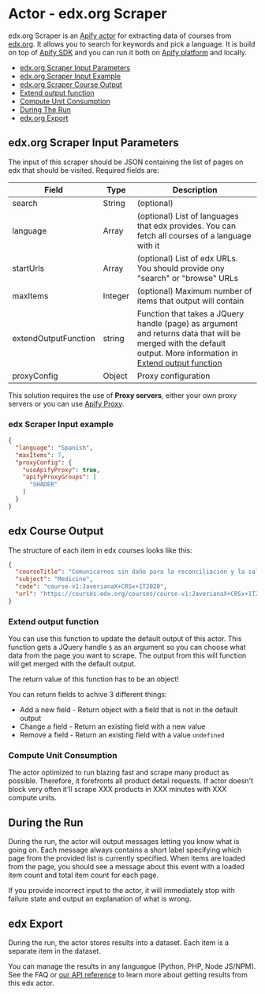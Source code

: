 # Actor - edx.org Scraper

edx.org Scraper is an [Apify actor](https://apify.com/actors) for extracting data of courses from [edx.org](https://edx.org). It allows you to search for keywords and pick a language. It is build on top of [Apify SDK](https://sdk.apify.com/) and you can run it both on [Apify platform](https://my.apify.com) and locally.

- [edx.org Scraper Input Parameters](#input-parameters)
- [edx.org Scraper Input Example](#input-example)
- [edx.org Scraper Course Output](#output)
- [Extend output function](#extend-output-function)
- [Compute Unit Consumption](#compute-unit-consumption)
- [During The Run](#during-the-run)
- [edx.org Export](#export)


## edx.org Scraper Input Parameters

The input of this scraper should be JSON containing the list of pages on edx that should be visited. Required fields are:

| Field | Type | Description |
| ----- | ---- | ----------- |
| search | String | (optional)  | The keyword that you want to search on edx |
| language | Array | (optional) List of languages that edx provides. You can fetch all courses of a language with it |
| startUrls | Array | (optional) List of edx URLs. You should provide ony "search" or "browse" URLs |
| maxItems | Integer | (optional) Maximum number of items that output will contain |
| extendOutputFunction | string | Function that takes a JQuery handle (page) as argument and returns data that will be merged with the default output. More information in [Extend output function](#extend-output-function) |
| proxyConfig | Object | Proxy configuration |

This solution requires the use of **Proxy servers**, either your own proxy servers or you can use <a href="https://www.apify.com/docs/proxy">Apify Proxy</a>.


### edx Scraper Input example
```json
{
  "language": "Spanish",
  "maxItems": 7,
  "proxyConfig": {
    "useApifyProxy": true,
    "apifyProxyGroups": [
      "SHADER"
    ]
  }
}


```

## edx Course Output
The structure of each item in edx courses looks like this:
```json
{
  "courseTitle": "Comunicarnos sin daño para la reconciliación y la salud mental",
  "subject": "Medicine",
  "code": "course-v1:JaverianaX+CRSx+1T2020",
  "url": "https://courses.edx.org/courses/course-v1:JaverianaX+CRSx+1T2020/course/."
}
```

### Extend output function

You can use this function to update the default output of this actor. This function gets a JQuery handle `$` as an argument so you can choose what data from the page you want to scrape. The output from this will function will get merged with the default output.

The return value of this function has to be an object!

You can return fields to achive 3 different things:
- Add a new field - Return object with a field that is not in the default output
- Change a field - Return an existing field with a new value
- Remove a field - Return an existing field with a value `undefined`


### Compute Unit Consumption
The actor optimized to run blazing fast and scrape many product as possible. Therefore, it forefronts all product detail requests. If actor doesn't block very often it'll scrape XXX products in XXX minutes with XXX compute units.

## During the Run

During the run, the actor will output messages letting you know what is going on. Each message always contains a short label specifying which page from the provided list is currently specified.
When items are loaded from the page, you should see a message about this event with a loaded item count and total item count for each page.

If you provide incorrect input to the actor, it will immediately stop with failure state and output an explanation of what is wrong.

## edx Export

During the run, the actor stores results into a dataset. Each item is a separate item in the dataset.

You can manage the results in any languague (Python, PHP, Node JS/NPM). See the FAQ or <a href="https://www.apify.com/docs/api" target="blank">our API reference</a> to learn more about getting results from this edx actor.

